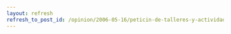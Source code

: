 ```yaml
---
layout: refresh
refresh_to_post_id: /opinion/2006-05-16/peticin-de-talleres-y-actividades-para-la-party-quijote-2006
---
```

